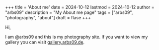 +++
title = 'About me'
date = 2024-10-12
lastmod = 2024-10-12
author = "arbs09"
description = "My About me page"
tags = ["arbs09", "photography", "about"]
draft = flase
+++

Hi,

I am @arbs09 and this is my photography site. If you want to view my gallery you can visit [gallery.arbs09.de](https://gallery.arbs09.de).
